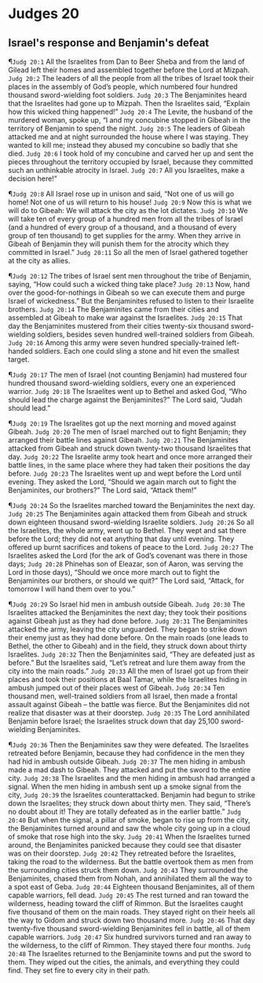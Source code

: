 # Judges 20

## Israel's response and Benjamin's defeat
¶`Judg 20:1` All the Israelites from Dan to Beer Sheba and from the land of Gilead left their homes and assembled together before the Lord at Mizpah.
`Judg 20:2` The leaders of all the people from all the tribes of Israel took their places in the assembly of God’s people, which numbered four hundred thousand sword-wielding foot soldiers.
`Judg 20:3` The Benjaminites heard that the Israelites had gone up to Mizpah. Then the Israelites said, “Explain how this wicked thing happened!”
`Judg 20:4` The Levite, the husband of the murdered woman, spoke up, “I and my concubine stopped in Gibeah in the territory of Benjamin to spend the night.
`Judg 20:5` The leaders of Gibeah attacked me and at night surrounded the house where I was staying. They wanted to kill me; instead they abused my concubine so badly that she died.
`Judg 20:6` I took hold of my concubine and carved her up and sent the pieces throughout the territory occupied by Israel, because they committed such an unthinkable atrocity in Israel.
`Judg 20:7` All you Israelites, make a decision here!”

¶`Judg 20:8` All Israel rose up in unison and said, “Not one of us will go home! Not one of us will return to his house!
`Judg 20:9` Now this is what we will do to Gibeah: We will attack the city as the lot dictates.
`Judg 20:10` We will take ten of every group of a hundred men from all the tribes of Israel (and a hundred of every group of a thousand, and a thousand of every group of ten thousand) to get supplies for the army. When they arrive in Gibeah of Benjamin they will punish them for the atrocity which they committed in Israel.”
`Judg 20:11` So all the men of Israel gathered together at the city as allies.

¶`Judg 20:12` The tribes of Israel sent men throughout the tribe of Benjamin, saying, “How could such a wicked thing take place?
`Judg 20:13` Now, hand over the good-for-nothings in Gibeah so we can execute them and purge Israel of wickedness.” But the Benjaminites refused to listen to their Israelite brothers.
`Judg 20:14` The Benjaminites came from their cities and assembled at Gibeah to make war against the Israelites.
`Judg 20:15` That day the Benjaminites mustered from their cities twenty-six thousand sword-wielding soldiers, besides seven hundred well-trained soldiers from Gibeah.
`Judg 20:16` Among this army were seven hundred specially-trained left-handed soldiers. Each one could sling a stone and hit even the smallest target.

¶`Judg 20:17` The men of Israel (not counting Benjamin) had mustered four hundred thousand sword-wielding soldiers, every one an experienced warrior.
`Judg 20:18` The Israelites went up to Bethel and asked God, “Who should lead the charge against the Benjaminites?” The Lord said, “Judah should lead.”

¶`Judg 20:19` The Israelites got up the next morning and moved against Gibeah.
`Judg 20:20` The men of Israel marched out to fight Benjamin; they arranged their battle lines against Gibeah.
`Judg 20:21` The Benjaminites attacked from Gibeah and struck down twenty-two thousand Israelites that day.
`Judg 20:22` The Israelite army took heart and once more arranged their battle lines, in the same place where they had taken their positions the day before.
`Judg 20:23` The Israelites went up and wept before the Lord until evening. They asked the Lord, “Should we again march out to fight the Benjaminites, our brothers?” The Lord said, “Attack them!”

¶`Judg 20:24` So the Israelites marched toward the Benjaminites the next day.
`Judg 20:25` The Benjaminites again attacked them from Gibeah and struck down eighteen thousand sword-wielding Israelite soldiers.
`Judg 20:26` So all the Israelites, the whole army, went up to Bethel. They wept and sat there before the Lord; they did not eat anything that day until evening. They offered up burnt sacrifices and tokens of peace to the Lord.
`Judg 20:27` The Israelites asked the Lord (for the ark of God’s covenant was there in those days;
`Judg 20:28` Phinehas son of Eleazar, son of Aaron, was serving the Lord in those days), “Should we once more march out to fight the Benjaminites our brothers, or should we quit?” The Lord said, “Attack, for tomorrow I will hand them over to you.”

¶`Judg 20:29` So Israel hid men in ambush outside Gibeah.
`Judg 20:30` The Israelites attacked the Benjaminites the next day; they took their positions against Gibeah just as they had done before.
`Judg 20:31` The Benjaminites attacked the army, leaving the city unguarded. They began to strike down their enemy just as they had done before. On the main roads (one leads to Bethel, the other to Gibeah) and in the field, they struck down about thirty Israelites.
`Judg 20:32` Then the Benjaminites said, “They are defeated just as before.” But the Israelites said, “Let’s retreat and lure them away from the city into the main roads.”
`Judg 20:33` All the men of Israel got up from their places and took their positions at Baal Tamar, while the Israelites hiding in ambush jumped out of their places west of Gibeah.
`Judg 20:34` Ten thousand men, well-trained soldiers from all Israel, then made a frontal assault against Gibeah – the battle was fierce. But the Benjaminites did not realize that disaster was at their doorstep.
`Judg 20:35` The Lord annihilated Benjamin before Israel; the Israelites struck down that day 25,100 sword-wielding Benjaminites.

¶`Judg 20:36` Then the Benjaminites saw they were defeated. The Israelites retreated before Benjamin, because they had confidence in the men they had hid in ambush outside Gibeah.
`Judg 20:37` The men hiding in ambush made a mad dash to Gibeah. They attacked and put the sword to the entire city.
`Judg 20:38` The Israelites and the men hiding in ambush had arranged a signal. When the men hiding in ambush sent up a smoke signal from the city,
`Judg 20:39` the Israelites counterattacked. Benjamin had begun to strike down the Israelites; they struck down about thirty men. They said, “There’s no doubt about it! They are totally defeated as in the earlier battle.”
`Judg 20:40` But when the signal, a pillar of smoke, began to rise up from the city, the Benjaminites turned around and saw the whole city going up in a cloud of smoke that rose high into the sky.
`Judg 20:41` When the Israelites turned around, the Benjaminites panicked because they could see that disaster was on their doorstep.
`Judg 20:42` They retreated before the Israelites, taking the road to the wilderness. But the battle overtook them as men from the surrounding cities struck them down.
`Judg 20:43` They surrounded the Benjaminites, chased them from Nohah, and annihilated them all the way to a spot east of Geba.
`Judg 20:44` Eighteen thousand Benjaminites, all of them capable warriors, fell dead.
`Judg 20:45` The rest turned and ran toward the wilderness, heading toward the cliff of Rimmon. But the Israelites caught five thousand of them on the main roads. They stayed right on their heels all the way to Gidom and struck down two thousand more.
`Judg 20:46` That day twenty-five thousand sword-wielding Benjaminites fell in battle, all of them capable warriors.
`Judg 20:47` Six hundred survivors turned and ran away to the wilderness, to the cliff of Rimmon. They stayed there four months.
`Judg 20:48` The Israelites returned to the Benjaminite towns and put the sword to them. They wiped out the cities, the animals, and everything they could find. They set fire to every city in their path.

